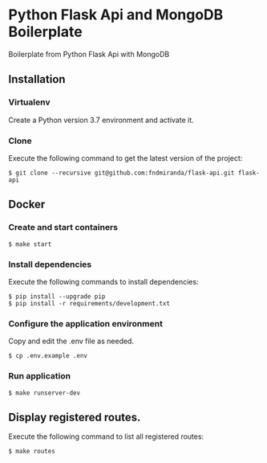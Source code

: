 # Python Flask Api and MongoDB Boilerplate

Boilerplate from Python Flask Api with MongoDB

## Installation

### Virtualenv

Create a Python version 3.7 environment and activate it.

### Clone

Execute the following command to get the latest version of the project:

```terminal
$ git clone --recursive git@github.com:fndmiranda/flask-api.git flask-api
```

## Docker

### Create and start containers

```terminal
$ make start
```

### Install dependencies

Execute the following commands to install dependencies:

```terminal
$ pip install --upgrade pip
$ pip install -r requirements/development.txt
```

### Configure the application environment

Copy and edit the .env file as needed.

```terminal
$ cp .env.example .env
```

### Run application

```terminal
$ make runserver-dev
```

## Display registered routes.

Execute the following command to list all registered routes:

```terminal
$ make routes
```
